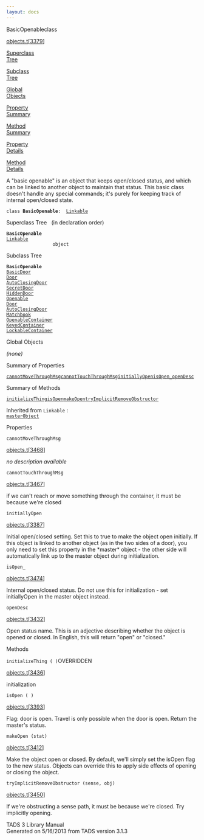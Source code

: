 ```yaml
---
layout: docs
---
```

<span class="title">BasicOpenable</span><span class="type">class</span>

[objects.t](../file/objects.t.html)\[[3379](../source/objects.t.html#3379)\]

[Superclass  
Tree](#_SuperClassTree_)

[Subclass  
Tree](#_SubClassTree_)

[Global  
Objects](#_ObjectSummary_)

[Property  
Summary](#_PropSummary_)

[Method  
Summary](#_MethodSummary_)

[Property  
Details](#_Properties_)

[Method  
Details](#_Methods_)

<div class="fdesc">

A "basic openable" is an object that keeps open/closed status, and which
can be linked to another object to maintain that status. This basic
class doesn't handle any special commands; it's purely for keeping track
of internal open/closed state.

`class `**`BasicOpenable`**` :   `[`Linkable`](../object/Linkable.html)

</div>

<span id="_SuperClassTree_"></span>

<div class="mjhd">

<span class="hdln">Superclass Tree</span>   (in declaration order)

</div>

**`BasicOpenable`**  
[`Linkable`](../object/Linkable.html)  
`                 object`  
<span id="_SubClassTree_"></span>

<div class="mjhd">

<span class="hdln">Subclass Tree</span>  

</div>

**`BasicOpenable`**  
[`BasicDoor`](../object/BasicDoor.html)  
[`Door`](../object/Door.html)  
[`AutoClosingDoor`](../object/AutoClosingDoor.html)  
[`SecretDoor`](../object/SecretDoor.html)  
[`HiddenDoor`](../object/HiddenDoor.html)  
[`Openable`](../object/Openable.html)  
[`Door`](../object/Door.html)  
[`AutoClosingDoor`](../object/AutoClosingDoor.html)  
[`Matchbook`](../object/Matchbook.html)  
[`OpenableContainer`](../object/OpenableContainer.html)  
[`KeyedContainer`](../object/KeyedContainer.html)  
[`LockableContainer`](../object/LockableContainer.html)  
<span id="_ObjectSummary_"></span>

<div class="mjhd">

<span class="hdln">Global Objects</span>  

</div>

*(none)* <span id="_PropSummary_"></span>

<div class="mjhd">

<span class="hdln">Summary of Properties</span>  

</div>

[`cannotMoveThroughMsg`](#cannotMoveThroughMsg)[`cannotTouchThroughMsg`](#cannotTouchThroughMsg)[`initiallyOpen`](#initiallyOpen)[`isOpen_`](#isOpen_)[`openDesc`](#openDesc)



<span id="_MethodSummary_"></span>

<div class="mjhd">

<span class="hdln">Summary of Methods</span>  

</div>

[`initializeThing`](#initializeThing)[`isOpen`](#isOpen)[`makeOpen`](#makeOpen)[`tryImplicitRemoveObstructor`](#tryImplicitRemoveObstructor)

Inherited from `Linkable` :  
[`masterObject`](../object/Linkable.html#masterObject)

<span id="_Properties_"></span>

<div class="mjhd">

<span class="hdln">Properties</span>  

</div>

<span id="cannotMoveThroughMsg"></span>

`cannotMoveThroughMsg`

[objects.t](../file/objects.t.html)\[[3468](../source/objects.t.html#3468)\]

<div class="desc">

*no description available*

</div>

<span id="cannotTouchThroughMsg"></span>

`cannotTouchThroughMsg`

[objects.t](../file/objects.t.html)\[[3467](../source/objects.t.html#3467)\]

<div class="desc">

if we can't reach or move something through the container, it must be
because we're closed

</div>

<span id="initiallyOpen"></span>

`initiallyOpen`

[objects.t](../file/objects.t.html)\[[3387](../source/objects.t.html#3387)\]

<div class="desc">

Initial open/closed setting. Set this to true to make the object open
initially. If this object is linked to another object (as in the two
sides of a door), you only need to set this property in the \*master\*
object - the other side will automatically link up to the master object
during initialization.

</div>

<span id="isOpen_"></span>

`isOpen_`

[objects.t](../file/objects.t.html)\[[3474](../source/objects.t.html#3474)\]

<div class="desc">

Internal open/closed status. Do not use this for initialization - set
initiallyOpen in the master object instead.

</div>

<span id="openDesc"></span>

`openDesc`

[objects.t](../file/objects.t.html)\[[3432](../source/objects.t.html#3432)\]

<div class="desc">

Open status name. This is an adjective describing whether the object is
opened or closed. In English, this will return "open" or "closed."

</div>

<span id="_Methods_"></span>

<div class="mjhd">

<span class="hdln">Methods</span>  

</div>

<span id="initializeThing"></span>

`initializeThing ( )`<span class="rem">OVERRIDDEN</span>

[objects.t](../file/objects.t.html)\[[3436](../source/objects.t.html#3436)\]

<div class="desc">

initialization

</div>

<span id="isOpen"></span>

`isOpen ( )`

[objects.t](../file/objects.t.html)\[[3393](../source/objects.t.html#3393)\]

<div class="desc">

Flag: door is open. Travel is only possible when the door is open.
Return the master's status.

</div>

<span id="makeOpen"></span>

`makeOpen (stat)`

[objects.t](../file/objects.t.html)\[[3412](../source/objects.t.html#3412)\]

<div class="desc">

Make the object open or closed. By default, we'll simply set the isOpen
flag to the new status. Objects can override this to apply side effects
of opening or closing the object.

</div>

<span id="tryImplicitRemoveObstructor"></span>

`tryImplicitRemoveObstructor (sense, obj)`

[objects.t](../file/objects.t.html)\[[3450](../source/objects.t.html#3450)\]

<div class="desc">

If we're obstructing a sense path, it must be because we're closed. Try
implicitly opening.

</div>

<div class="ftr">

TADS 3 Library Manual  
Generated on 5/16/2013 from TADS version 3.1.3

</div>
